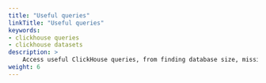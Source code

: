 ```yaml
---
title: "Useful queries"
linkTitle: "Useful queries"
keywords:
- clickhouse queries
- clickhouse datasets
description: >
    Access useful ClickHouse queries, from finding database size, missing blocks, checking table metadata in Zookeeper, and more.
weight: 6
---
```

